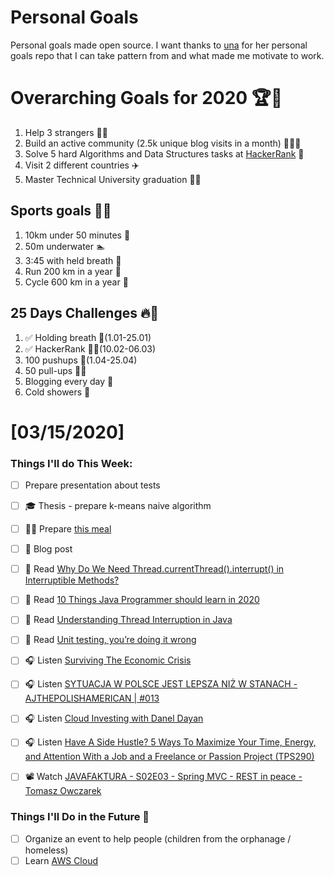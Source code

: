 Personal Goals
==============
Personal goals made open source. I want thanks to [una](https://github.com/una/personal-goals) for her personal goals repo that I can take pattern from and what made me motivate to work. 

# Overarching Goals for 2020 🏆🥇
1. Help 3 strangers 🧚‍♂️
2. Build an active community (2.5k unique blog visits in a month) 🧑‍🤝‍🧑
3. Solve 5 hard Algorithms and Data Structures tasks at [HackerRank](https://www.hackerrank.com/) 💙
4. Visit 2 different countries ✈️
5. Master Technical University graduation 👨‍🎓

## Sports goals 💪🥈
1. 10km under 50 minutes 👟
2. 50m underwater 🏊
3. 3:45 with held breath 🧘
4. Run 200 km in a year 🏃
5. Cycle 600 km in a year 🚴

## 25 Days Challenges 🔥🥉
1. ✅ Holding breath 🧘(1.01-25.01)
2. ✅ HackerRank 👨‍💻(10.02-06.03)
3. 100 pushups 🙇(1.04-25.04)
4. 50 pull-ups 🏋️‍♂️
5. Blogging every day 📝
6. Cold showers 🚿

# [03/15/2020]

### Things I'll do This Week:

- [ ] Prepare presentation about tests
- [ ] ‍🎓 Thesis - prepare k-means naive algorithm
- [ ] 👨‍🍳 Prepare [this meal](https://youtu.be/YNY0H8Eoves)
- [ ] 📝 Blog post
- [ ] 📗 Read [Why Do We Need Thread.currentThread().interrupt() in Interruptible Methods?](https://dzone.com/articles/why-do-we-need-threadcurrentthreadinterrupt-in-int)
- [ ] 📗 Read [10 Things Java Programmer should learn in 2020](https://hackernoon.com/10-things-java-developer-should-learn-in-2020-px9j309i)
- [ ] 📗 Read [Understanding Thread Interruption in Java](https://dzone.com/articles/understanding-thread-interruption-in-java)
- [ ] 📗 Read [Unit testing, you’re doing it wrong](https://medium.com/@Cyrdup/unit-testing-youre-doing-it-wrong-407a07692989)
- [ ] 🎧 Listen [Surviving The Economic Crisis](https://youtu.be/pxu5yWn5UJ0)
- [ ] 🎧 Listen [SYTUACJA W POLSCE JEST LEPSZA NIŻ W STANACH - AJTHEPOLISHAMERICAN | #013](https://youtu.be/i9GpgOajqSk)
- [ ] 🎧 Listen [Cloud Investing with Danel Dayan](https://softwareengineeringdaily.com/2020/03/11/cloud-investing-with-danel-dayan/)
- [ ] 🎧 Listen [Have A Side Hustle? 5 Ways To Maximize Your Time, Energy, and Attention With a Job and a Freelance or Passion Project (TPS290)](http://www.asianefficiency.com/podcast/290-side-hustle/)
- [ ] 📽️ Watch [JAVAFAKTURA - S02E03 - Spring MVC - REST in peace - Tomasz Owczarek](https://youtu.be/LXZyHa1PDSg)


### Things I'll Do in the Future 🏅
- [ ] Organize an event to help people (children from the orphanage / homeless)
- [ ] Learn [AWS Cloud](https://www.youtube.com/user/Nephaste20/featured)
